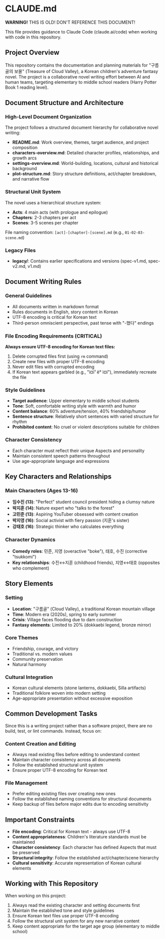 # CLAUDE.md

**WARNING!**
THIS IS OLD! DON'T REFERENCE THIS DOCUMENT!

This file provides guidance to Claude Code (claude.ai/code) when working with code in this repository.

## Project Overview

This repository contains the documentation and planning materials for "구름골의 보물" (Treasure of Cloud Valley), a Korean children's adventure fantasy novel. The project is a collaborative novel writing effort between AI and human teams, targeting elementary to middle school readers (Harry Potter Book 1 reading level).

## Document Structure and Architecture

### High-Level Document Organization

The project follows a structured document hierarchy for collaborative novel writing:

- **README.md**: Work overview, themes, target audience, and project composition
- **characters-overview.md**: Detailed character profiles, relationships, and growth arcs
- **settings-overview.md**: World-building, locations, cultural and historical background
- **plot-structure.md**: Story structure definitions, act/chapter breakdown, and narrative flow

### Structural Unit System

The novel uses a hierarchical structure system:
- **Acts**: 4 main acts (with prologue and epilogue)
- **Chapters**: 2-3 chapters per act
- **Scenes**: 3-5 scenes per chapter

File naming convention: `[act]-[chapter]-[scene].md` (e.g., `01-02-03-scene.md`)

### Legacy Files
- **legacy/**: Contains earlier specifications and versions (spec-v1.md, spec-v2.md, v1.md)

## Document Writing Rules

### General Guidelines
- All documents written in markdown format
- Rules documents in English, story content in Korean
- UTF-8 encoding is critical for Korean text
- Third-person omniscient perspective, past tense with "-했다" endings

### File Encoding Requirements (CRITICAL)
**Always ensure UTF-8 encoding for Korean text files:**
1. Delete corrupted files first (using `rm` command)
2. Create new files with proper UTF-8 encoding
3. Never edit files with corrupted encoding
4. If Korean text appears garbled (e.g., "ì¤ì¹ ë° ì¤í"), immediately recreate the file

### Style Guidelines
- **Target audience**: Upper elementary to middle school students
- **Tone**: Soft, comfortable writing style with warmth and humor
- **Content balance**: 60% adventure/tension, 40% friendship/humor
- **Sentence structure**: Relatively short sentences with varied structure for rhythm
- **Prohibited content**: No cruel or violent descriptions suitable for children

### Character Consistency
- Each character must reflect their unique Aspects and personality
- Maintain consistent speech patterns throughout
- Use age-appropriate language and expressions

## Key Characters and Relationships

### Main Characters (Ages 13-16)
- **임수진 (13)**: "Perfect" student council president hiding a clumsy nature
- **박지훈 (14)**: Nature expert who "talks to the forest"
- **고민준 (13)**: Aspiring YouTuber obsessed with content creation
- **박지영 (16)**: Social activist with fiery passion (지훈's sister)
- **강태호 (16)**: Strategic thinker who calculates everything

### Character Dynamics
- **Comedy roles**: 민준, 지영 (overactive "boke"), 태호, 수진 (corrective "tsukkomi")
- **Key relationships**: 수진↔지훈 (childhood friends), 지영↔태호 (opposites who complement)

## Story Elements

### Setting
- **Location**: "구름골" (Cloud Valley), a traditional Korean mountain village
- **Time**: Modern era (2020s), spring to early summer
- **Crisis**: Village faces flooding due to dam construction
- **Fantasy elements**: Limited to 20% (dokkaebi legend, bronze mirror)

### Core Themes
- Friendship, courage, and victory
- Traditional vs. modern values
- Community preservation
- Natural harmony

### Cultural Integration
- Korean cultural elements (stone lanterns, dokkaebi, Silla artifacts)
- Traditional folklore woven into modern setting
- Age-appropriate presentation without excessive exposition

## Common Development Tasks

Since this is a writing project rather than a software project, there are no build, test, or lint commands. Instead, focus on:

### Content Creation and Editing
- Always read existing files before editing to understand context
- Maintain character consistency across all documents
- Follow the established structural unit system
- Ensure proper UTF-8 encoding for Korean text

### File Management
- Prefer editing existing files over creating new ones
- Follow the established naming conventions for structural documents
- Keep backup of files before major edits due to encoding sensitivity

## Important Constraints

- **File encoding**: Critical for Korean text - always use UTF-8
- **Content appropriateness**: Children's literature standards must be maintained
- **Character consistency**: Each character has defined Aspects that must be preserved
- **Structural integrity**: Follow the established act/chapter/scene hierarchy
- **Cultural sensitivity**: Accurate representation of Korean cultural elements

## Working with This Repository

When working on this project:
1. Always read the existing character and setting documents first
2. Maintain the established tone and style guidelines
3. Ensure Korean text files use proper UTF-8 encoding
4. Follow the structural unit system for any new narrative content
5. Keep content appropriate for the target age group (elementary to middle school)